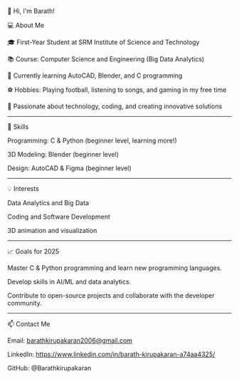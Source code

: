 👋 Hi, I'm Barath!

💻 About Me

🎓 First-Year Student at SRM Institute of Science and Technology

📚 Course: Computer Science and Engineering (Big Data Analytics)

🌱 Currently learning AutoCAD, Blender, and C programming

⚽ Hobbies: Playing football, listening to songs, and gaming in my free time

🚀 Passionate about technology, coding, and creating innovative solutions



---

🔧 Skills

Programming: C & Python (beginner level, learning more!)

3D Modeling: Blender (beginner level)

Design: AutoCAD & Figma (beginner level)



---

💡 Interests

Data Analytics and Big Data

Coding and Software Development

3D animation and visualization



---

📈 Goals for 2025

Master C & Python programming and learn new programming languages.

Develop skills in AI/ML and data analytics.

Contribute to open-source projects and collaborate with the developer community.



---

📫 Contact Me

Email: barathkirupakaran2006@gmail.com

LinkedIn: https://www.linkedin.com/in/barath-kirupakaran-a74aa4325/

GitHub: @Barathkirupakaran
